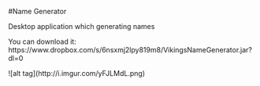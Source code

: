 #Name Generator
<p>Desktop application which generating names</p>
<p>You can download it: https://www.dropbox.com/s/6nsxmj2lpy819m8/VikingsNameGenerator.jar?dl=0</p>
![alt tag](http://i.imgur.com/yFJLMdL.png)


